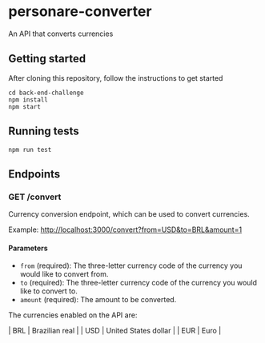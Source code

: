 # personare-converter

An API that converts currencies

## Getting started

After cloning this repository, follow the instructions to get started

 ```
cd back-end-challenge
npm install
npm start
```

## Running tests

 ```
npm run test
```

## Endpoints

### GET /convert

Currency conversion endpoint, which can be used to convert currencies.

Example: [http://localhost:3000/convert?from=USD&to=BRL&amount=1](http://localhost:3000/convert?from=USD&to=BRL&amount=1)

#### Parameters

* `from` (required): The three-letter currency code of the currency you would like to convert from.
* `to` (required): The three-letter currency code of the currency you would like to convert to.
* `amount` (required): The amount to be converted.

The currencies enabled on the API are:

| BRL | Brazilian real |
| USD | United States dollar |
| EUR | Euro |